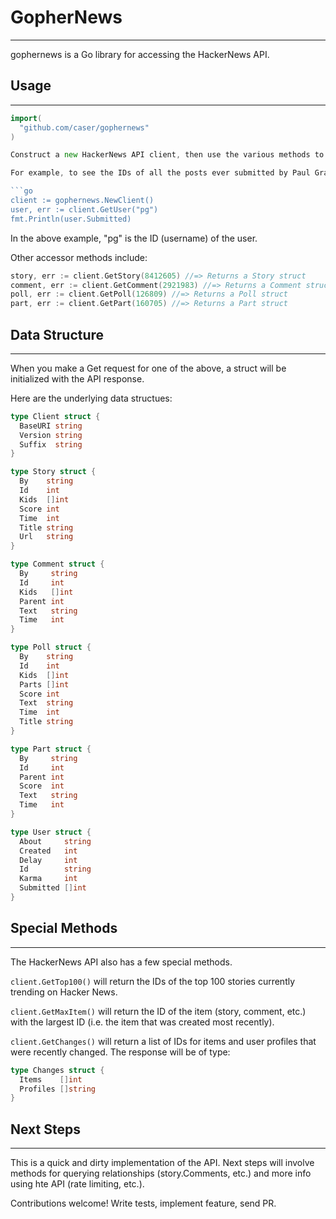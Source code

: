 # GopherNews
---
gophernews is a Go library for accessing the HackerNews API. 

## Usage
---
```go
import(
  "github.com/caser/gophernews"
)

Construct a new HackerNews API client, then use the various methods to access different parts of the API.

For example, to see the IDs of all the posts ever submitted by Paul Graham:

```go
client := gophernews.NewClient()
user, err := client.GetUser("pg")
fmt.Println(user.Submitted)
```

In the above example, "pg" is the ID (username) of the user. 

Other accessor methods include:

```go
story, err := client.GetStory(8412605) //=> Returns a Story struct
comment, err := client.GetComment(2921983) //=> Returns a Comment struct
poll, err := client.GetPoll(126809) //=> Returns a Poll struct
part, err := client.GetPart(160705) //=> Returns a Part struct
```

## Data Structure
---
When you make a Get request for one of the above, a struct will be initialized with the API response. 

Here are the underlying data structues:

```go
type Client struct {
  BaseURI string
  Version string
  Suffix  string
}

type Story struct {
  By    string
  Id    int
  Kids  []int
  Score int
  Time  int
  Title string
  Url   string
}

type Comment struct {
  By     string
  Id     int
  Kids   []int
  Parent int
  Text   string
  Time   int
}

type Poll struct {
  By    string
  Id    int
  Kids  []int
  Parts []int
  Score int
  Text  string
  Time  int
  Title string
}

type Part struct {
  By     string
  Id     int
  Parent int
  Score  int
  Text   string
  Time   int
}

type User struct {
  About     string
  Created   int
  Delay     int
  Id        string
  Karma     int
  Submitted []int
}
```

## Special Methods
---
The HackerNews API also has a few special methods. 

`client.GetTop100()` will return the IDs of the top 100 stories currently trending on Hacker News.

`client.GetMaxItem()` will return the ID of the item (story, comment, etc.) with the largest ID (i.e. the item that was created most recently).

`client.GetChanges()` will return a list of IDs for items and user profiles that were recently changed. The response will be of type:

```go
type Changes struct {
  Items    []int
  Profiles []string
}
```

## Next Steps
---
This is a quick and dirty implementation of the API. Next steps will involve methods for querying relationships (story.Comments, etc.) and more info using hte API (rate limiting, etc.). 

Contributions welcome! Write tests, implement feature, send PR.


